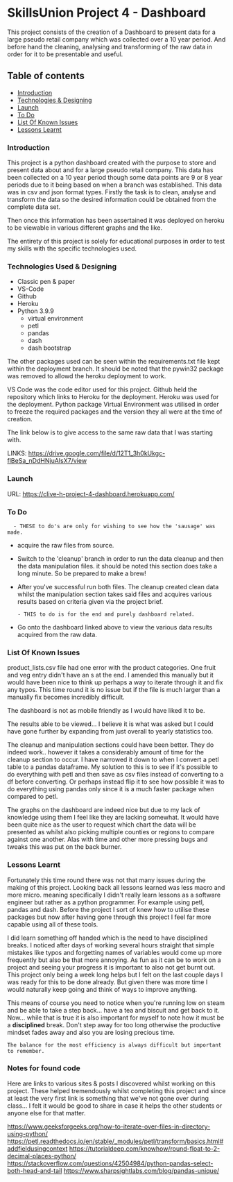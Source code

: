 # SkillsUnion Project 4 - Dashboard
This project consists of the creation of a Dashboard to present data for a large pseudo retail company which was collected over a 10 year period.
And before hand the cleaning, analysing and transforming of the raw data in order for it to be presentable and useful.


## Table of contents

- [Introduction](#introduction)
- [Technologies & Designing](#technologies-used-&-designing)
- [Launch](#launch)
- [To Do](#to-do)
- [List Of Known Issues](#list-of-known-issues)
- [Lessons Learnt](#lessons-learnt)

### Introduction

This project is a python dashboard created with the purpose to store and present data about and for a large pseudo retail company. This data has been collected on a 10 year period though some data points are 9 or 8 year periods due to it being based on when a branch was established. This data was in csv and json format types. Firstly the task is to clean, analyse and transform the data so the desired information could be obtained from the complete data set.

Then once this information has been assertained it was deployed on heroku to be viewable in various different graphs and the like.

The entirety of this project is solely for educational purposes in order to test my skills with the specific technologies used.

### Technologies Used & Designing

- Classic pen & paper
- VS-Code
- Github
- Heroku
- Python 3.9.9
    - virtual environment
    - petl
    - pandas
    - dash
    - dash bootstrap
 
The other packages used can be seen within the requirements.txt file kept within the deployment branch.
It should be noted that the pywin32 package was removed to allowd the heroku deployment to work.

VS Code was the code editor used for this project.
Github held the repository which links to Heroku for the deployment.
Heroku was used for the deployment.
Python package Virtual Environment was utilised in order to freeze the required packages and the version they all were at the time of creation.

The link below is to give access to the same raw data that I was starting with.

LINKS: 
      https://drive.google.com/file/d/12T1_3h0kUkgc-flBeSa_nDdHNjuAIsX7/view

### Launch

URL:  https://clive-h-project-4-dashboard.herokuapp.com/

### To Do

      - THESE to do's are only for wishing to see how the 'sausage' was made.
- acquire the raw files from source.

- Switch to the 'cleanup' branch in order to run the data cleanup and then the data manipulation files.
    it should be noted this section does take a long minute. So be prepared to make a brew!

- After you've successful run both files. The cleanup created clean data whilst the manipulation section takes said files and acquires various results based on criteria given via the project brief.

      - THIS to do is for the end and purely dashboard related.
- Go onto the dashboard linked above to view the various data results acquired from the raw data.

### List Of Known Issues

product_lists.csv file had one error with the product categories. One fruit and veg entry didn't have an s at the end. I amended this manually but it would have been nice to think up perhaps a way to iterate through it and fix any typos. This time round it is no issue but if the file is much larger than a manually fix becomes incredibly difficult.

The dashboard is not as mobile friendly as I would have liked it to be. 

The results able to be viewed... I believe it is what was asked but I could have gone further by expanding from just overall to yearly statistics too.

The cleanup and manipulation sections could have been better. They do indeed work.. however it takes a considerably amount of time for the cleanup section to occur.
I have narrowed it down to when I convert a petl table to a pandas dataframe. My solution to this is to see if it's possible to do everything with petl and then save as csv files instead of converting to a df before converting. Or perhaps instead flip it to see how possible it was to do everything using pandas only since it is a much faster package when compared to petl.

The graphs on the dashboard are indeed nice but due to my lack of knowledge using them I feel like they are lacking somewhat. It would have been quite nice as the user to request which chart the data will be presented as whilst also picking multiple counties or regions to compare against one another. Alas with time and other more pressing bugs and tweaks this was put on the back burner.

### Lessons Learnt

  Fortunately this time round there was not that many issues during the making of this project. Looking back all lessons learned was less macro and more micro. meaning specifically I didn't really learn lessons as a software engineer but rather as a python programmer. For example using petl, pandas and dash. Before the project I sort of knew how to utilise these packages but now after having gone through this project I feel far more capable using all of these tools.
  
  I did learn something off handed which is the need to have disciplined breaks. I noticed after days of working several hours straight that simple mistakes like typos and forgetting names of variables would come up more frequently but also be that more annoying. As fun as it can be to work on a project and seeing your progress it is important to also not get burnt out. This project only being a week long helps but I felt on the last couple days I was ready for this to be done already. But given there was more time I would naturally keep going and think of ways to improve anything. 
  
  This means of course you need to notice when you're running low on steam and be able to take a step back... have a tea and biscuit and get back to it. 
    Now... while that is true it is also important for myself to note how it must be a **disciplined** break. Don't step away for too long otherwise the productive mindset fades away and also you are losing precious time.
    
    The balance for the most efficiency is always difficult but important to remember.
  
  

### Notes for found code

  Here are links to various sites & posts I discovered whilst working on this project. These helped tremendously whilst completing this project and since at least the very first link is something that we've not gone over during class... I felt it would be good to share in case it helps the other students or anyone else for that matter.

https://www.geeksforgeeks.org/how-to-iterate-over-files-in-directory-using-python/
https://petl.readthedocs.io/en/stable/_modules/petl/transform/basics.html#addfieldusingcontext
https://tutorialdeep.com/knowhow/round-float-to-2-decimal-places-python/
https://stackoverflow.com/questions/42504984/python-pandas-select-both-head-and-tail
https://www.sharpsightlabs.com/blog/pandas-unique/
